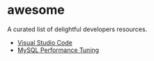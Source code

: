 # awesome
A curated list of delightful developers resources.

* [Visual Studio Code](vscode.md)
* [MySQL Performance Tuning](mysql.md)